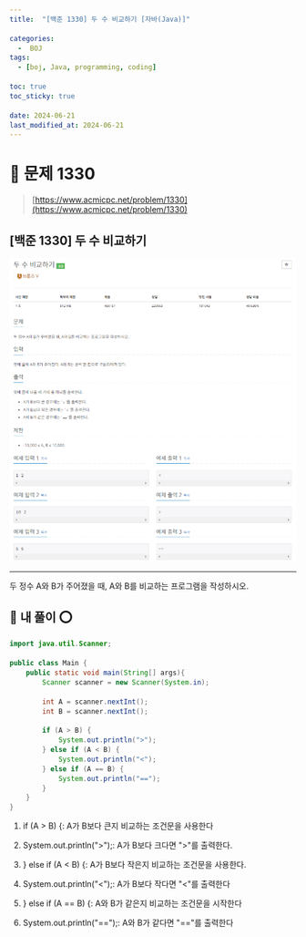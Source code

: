 ```yaml
---
title:  "[백준 1330] 두 수 비교하기 [자바(Java)]"

categories:
  -  BOJ
tags:
  - [boj, Java, programming, coding]

toc: true
toc_sticky: true

date: 2024-06-21
last_modified_at: 2024-06-21
---
```


# 🚀 문제 1330

> [https://www.acmicpc.net/problem/1330](https://www.acmicpc.net/problem/1330)


## [백준 1330] 두 수 비교하기

![백준 1330](/assets/images/boj1330.png)

---

두 정수 A와 B가 주어졌을 때, A와 B를 비교하는 프로그램을 작성하시오.

## 🚀 내 풀이 ⭕

```java
import java.util.Scanner;

public class Main {
    public static void main(String[] args){
        Scanner scanner = new Scanner(System.in);
        
        int A = scanner.nextInt();
        int B = scanner.nextInt();
        
        if (A > B) {
            System.out.println(">");
        } else if (A < B) {
            System.out.println("<");
        } else if (A == B) {
            System.out.println("==");
        }
    }
}
```

1. if (A > B) {: A가 B보다 큰지 비교하는 조건문을 사용한다

2. System.out.println(">");: A가 B보다 크다면 ">"를 출력한다.

3. } else if (A < B) {: A가 B보다 작은지 비교하는 조건문을 사용한다.

4. System.out.println("<");: A가 B보다 작다면 "<"를 출력한다

5. } else if (A == B) {: A와 B가 같은지 비교하는 조건문을 시작한다

6. System.out.println("==");: A와 B가 같다면 "=="를 출력한다
